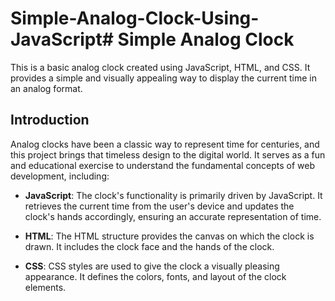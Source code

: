 # Simple-Analog-Clock-Using-JavaScript# Simple Analog Clock

This is a basic analog clock created using JavaScript, HTML, and CSS. It provides a simple and visually appealing way to display the current time in an analog format.

## Introduction

Analog clocks have been a classic way to represent time for centuries, and this project brings that timeless design to the digital world. It serves as a fun and educational exercise to understand the fundamental concepts of web development, including:

- **JavaScript**: The clock's functionality is primarily driven by JavaScript. It retrieves the current time from the user's device and updates the clock's hands accordingly, ensuring an accurate representation of time.

- **HTML**: The HTML structure provides the canvas on which the clock is drawn. It includes the clock face and the hands of the clock.

- **CSS**: CSS styles are used to give the clock a visually pleasing appearance. It defines the colors, fonts, and layout of the clock elements.
